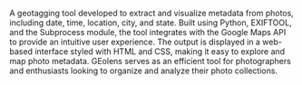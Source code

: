 A geotagging tool developed to extract and visualize metadata from photos, including date, time, location, city, and state. Built using Python, EXIFTOOL, and the Subprocess module, the tool integrates with the Google Maps API to provide an intuitive user experience. The output is displayed in a web-based interface styled with HTML and CSS, making it easy to explore and map photo metadata. GEolens serves as an efficient tool for photographers and enthusiasts looking to organize and analyze their photo collections.
